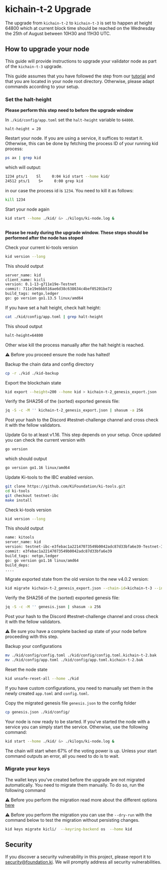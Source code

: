# kichain-t-2 Upgrade

The upgrade from `kichain-t-2` to `kichain-t-3` is set to happen at height 64800 which at current block time should be reached on the Wednesday the 25th of August between 10H30 and 11H30 UTC.

## How to upgrade your node
This guide will provide instructions to upgrade your validator node as part of the `kichain-t-3` upgrade.

This guide assumes that you have followed the step from our [tutorial](https://github.com/KiFoundation/ki-testnet-challenge/blob/main/tutorials/gentx.md) and that you are located in your node root directory. Otherwise, please adapt commands according to your setup.

### Set the halt-height
**Please perform this step need to before the upgrade window**

In `./kid/config/app.toml` set the `halt-height` variable to `64800`.
```
halt-height = 20
```

Restart your node. If you are using a service, it suffices to restart it. Otherwise, this can be done by fetching the process ID of your running kid process:

```bash
ps ax | grep kid
```
which will output:

```bash
1234 pts/1    Sl     0:04 kid start --home kid/
24512 pts/1    S+     0:00 grep kid
```
in our case the process id is `1234`. You need to kill it as follows:

```bash
kill 1234
```
Start your node again

```bash
kid start --home ./kid/ &> ./kilogs/ki-node.log &
```


##
**Please be ready during the upgrade window. These steps should be performed after the node has stoped**

Check your current ki-tools version

```bash
kid version --long
```

This should output  

```bash
server_name: kid
client_name: kicli
version: 0.1-13-g711e19e-Testnet
commit: 711e19ebbb516ae6d38c638634c4bef05201be72
build_tags: netgo,ledger
go: go version go1.13.5 linux/amd64
```

If you have set a halt height, check halt height:

```bash
cat ./kid/config/app.toml | grep halt-height
```

This shoud output

```bash
halt-height=64800
```

Other wise kill the process manually after the halt height is reached.

⚠️ Before you proceed ensure the node has halted!

Backup the chain data and config directory  

```bash
cp -r ./kid ./kid-backup
```

Export the blockchain state

```bash
kid export --height=200 --home kid > kichain-t-2_genesis_export.json
```

Verify the SHA256 of the (sorted) exported genesis file:

```bash
jq -S -c -M '' kichain-t-2_genesis_export.json | shasum -a 256
```
Post your hash to the Discord #testnet-challenge channel and cross check it with the fellow validators.


Update Go to at least v1.16. This step depends on your setup. Once updated you can check the current version with

```bash
go version
```

which should output
```bash
go version go1.16 linux/amd64
```

Update Ki-tools to the IBC enabled version.

```bash
git clone https://github.com/KiFoundation/ki-tools.git
cd ki-tools
git checkout testnet-ibc
make install
```

Check ki-tools version

```bash
kid version --long
```

This should output  

```bash
name: kitools
server_name: kid
version: testnet-ibc-e3febac1a22147073549b0042adc87d33bfa6e39-Testnet-IBC
commit: e3febac1a22147073549b0042adc87d33bfa6e39
build_tags: netgo,ledger
go: go version go1.16 linux/amd64
build_deps:
....
```

Migrate exported state from the old version to the new v4.0.2 version:

```bash
kid migrate kichain-t-2_genesis_export.json --chain-id=kichain-t-3 --initial-height 64801 > genesis.json
```

Verify the SHA256 of the (sorted) exported genesis file:

```bash
jq -S -c -M '' genesis.json | shasum -a 256
```

Post your hash to the Discord #testnet-challenge channel and cross check it with the fellow validators.

⚠️ Be sure you have a complete backed up state of your node before proceeding with this step.


Backup your configurations
```bash
mv ./kid/config/config.toml ./kid/config/config.toml.kichain-t-2.bak
mv ./kid/config/app.toml ./kid/config/app.toml.kichain-t-2.bak
```
Reset the node state

```bash
kid unsafe-reset-all --home ./kid
```

If you have custom configurations, you need to manually set them in the newly created `app.toml` and `config.toml`.

Copy the migrated genesis file `genesis.json` to the config folder
```bash
cp genesis.json ./kid/config/
```

Your node is now ready to be started. If you've started the node with a service you can simply start the service.
Otherwise, use the following command:

```bash
kid start --home ./kid/ &> ./kilogs/ki-node.log &
```

The chain will start when 67% of the voting power is up. Unless your start command outputs an error, all you need to do is to wait.

### Migrate your keys
The wallet keys you've created before the upgrade are not migrated automatically. You need to migrate them manually. To do so, run the following command

⚠️ Before you perform the migration read more about the different options [here](https://docs.cosmos.network/v0.42/run-node/keyring.html)

⚠️ Before you perform the migration you can use the `--dry-run` with the command below to test the migration without persisting changes.

```bash
kid keys migrate kicli/  --keyring-backend os  --home kid
```

## Security
If you discover a security vulnerability in this project, please report it to security@foundation.ki. We will promptly address all security vulnerabilities.
